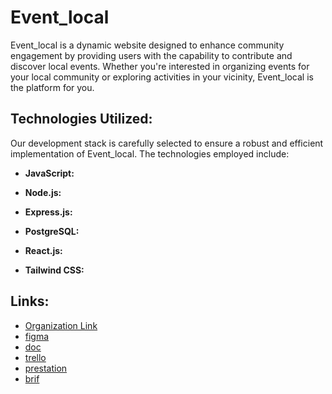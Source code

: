 # Event_local

Event_local is a dynamic website designed to enhance community engagement by providing users with the capability to contribute and discover local events. Whether you're interested in organizing events for your local community or exploring activities in your vicinity, Event_local is the platform for you.

## Technologies Utilized:

Our development stack is carefully selected to ensure a robust and efficient implementation of Event_local. The technologies employed include:

- **JavaScript:** 
  
- **Node.js:** 

- **Express.js:** 

- **PostgreSQL:** 

- **React.js:** 

- **Tailwind CSS:** 

## Links:

- [Organization Link](https://github.com/EventWizards/EventWizards)
- [figma](https://www.figma.com/file/Tw93d2XLDCR5ghhmwqjBjX/Event-Wizards?type=design&node-id=2%3A9&mode=design&t=ak2kABdEmdaq6poz-1)
- [doc](https://docs.google.com/document/d/1ZIDZODj9x29LAEpekLdpmrs3Ybv3dGFb/edit?usp=sharing&ouid=117336614558209650737&rtpof=true&sd=true)
- [trello](https://trello.com/b/WUH9IwSX/event)
- [prestation](https://github.com/laithalkhraisha/Event_local)
- [brif](https://docs.google.com/document/d/1wDcayIuut3k1UTJIcO1EUjZ8gZ20c9w_/edit?usp=sharing&ouid=117336614558209650737&rtpof=true&sd=true)
